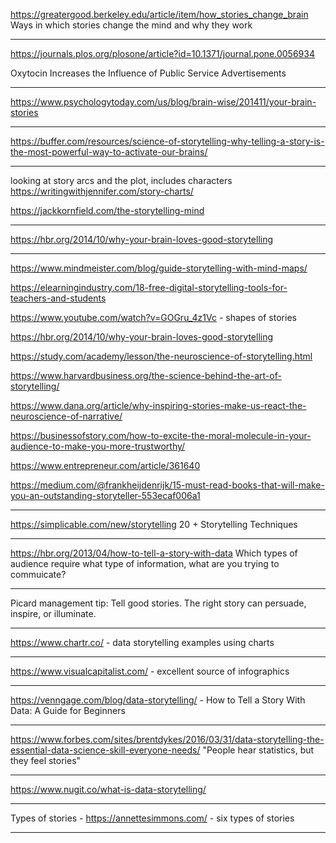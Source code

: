 https://greatergood.berkeley.edu/article/item/how_stories_change_brain
Ways in which stories change the mind and why they work

------------------------------------------------------------------------------------
https://journals.plos.org/plosone/article?id=10.1371/journal.pone.0056934

Oxytocin Increases the Influence of Public Service Advertisements

------------------------------------------------------------------------------------
https://www.psychologytoday.com/us/blog/brain-wise/201411/your-brain-stories


------------------------------------------------------------------------------------
https://buffer.com/resources/science-of-storytelling-why-telling-a-story-is-the-most-powerful-way-to-activate-our-brains/

------------------------------------------------------------------------------------------------
looking at story arcs and the plot, includes characters
https://writingwithjennifer.com/story-charts/


https://jackkornfield.com/the-storytelling-mind

-------------------------------------------------------------------------------------
https://hbr.org/2014/10/why-your-brain-loves-good-storytelling

-------------------------------------------------------------------------------------
https://www.mindmeister.com/blog/guide-storytelling-with-mind-maps/

https://elearningindustry.com/18-free-digital-storytelling-tools-for-teachers-and-students


https://www.youtube.com/watch?v=GOGru_4z1Vc - shapes of stories

https://hbr.org/2014/10/why-your-brain-loves-good-storytelling

https://study.com/academy/lesson/the-neuroscience-of-storytelling.html

https://www.harvardbusiness.org/the-science-behind-the-art-of-storytelling/

https://www.dana.org/article/why-inspiring-stories-make-us-react-the-neuroscience-of-narrative/

https://businessofstory.com/how-to-excite-the-moral-molecule-in-your-audience-to-make-you-more-trustworthy/

https://www.entrepreneur.com/article/361640

https://medium.com/@frankheijdenrijk/15-must-read-books-that-will-make-you-an-outstanding-storyteller-553ecaf006a1

---

https://simplicable.com/new/storytelling
20 + Storytelling Techniques

---

https://hbr.org/2013/04/how-to-tell-a-story-with-data
Which types of audience require what type of information, what are you trying to commuicate?

---
Picard management tip: Tell good stories. The right story can persuade, inspire, or illuminate. 

---

https://www.chartr.co/ - data storytelling examples using charts

---

https://www.visualcapitalist.com/ - excellent source of infographics

---

https://venngage.com/blog/data-storytelling/ - How to Tell a Story With Data: A Guide for Beginners

---

https://www.forbes.com/sites/brentdykes/2016/03/31/data-storytelling-the-essential-data-science-skill-everyone-needs/
"People hear statistics, but they feel stories"

---

https://www.nugit.co/what-is-data-storytelling/

---

Types of stories - https://annettesimmons.com/ - six types of stories

----
